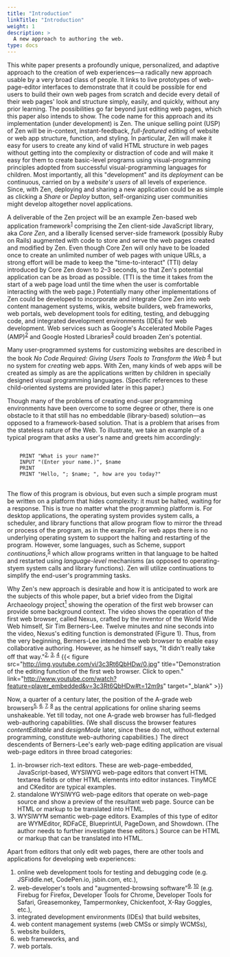 ```yaml
---
title: "Introduction"
linkTitle: "Introduction"
weight: 1
description: >
  A new approach to authoring the web.
type: docs
---
```


This white paper presents a profoundly unique, personalized, and adaptive approach to the creation of web experiences—a radically new approach usable by a very broad class of people. It links to live prototypes of web-page-editor interfaces to demonstrate that it could be possible for end users to build their own web pages from scratch and decide every detail of their web pages' look and structure simply, easily, and quickly, without any prior learning. The possibilities go far beyond just editing web pages, which this paper also intends to show. The code name for this approach and its implementation (under development) is Zen. The unique selling point (USP) of Zen will be in-context, instant-feedback, _full-featured_ editing of website or web app structure, function, and styling. In particular, Zen will make it easy for users to create any kind of valid HTML structure in web pages without getting into the complexity or distraction of code and will make it easy for them to create basic-level programs using visual-programming principles adopted from successful visual-programming languages for children. Most importantly, all this "development" and its _deployment_ can be continuous, carried on by a _website's users_ of all levels of experience. Since, with Zen, deploying and sharing a new application could be as simple as clicking a _Share_ or _Deploy_ button, self-organizing user communities might develop altogether novel applications.

A deliverable of the Zen project will be an example Zen-based web application framework<sup><a href="#1">1</a></sup> comprising the Zen client-side JavaScript library, aka <em>Core Zen</em>, and a liberally licensed server-side framework (possibly Ruby on Rails) augmented with code to store and serve the web pages created and modified by Zen.  Even though Core Zen will only have to be loaded once to create an unlimited number of web pages with unique URLs, a strong effort will be made to keep the "time-to-interact" (TTI) delay introduced by Core Zen down to 2&ndash;3 seconds, so that Zen's potential application can be as broad as possible.  (TTI is the time it takes from the start of a web page load until the time when the user is comfortable interacting with the web page.) Potentially many other implementations of Zen could be developed to incorporate and integrate Core Zen into web content management systems, wikis, website builders, web frameworks, web portals, web development tools for editing, testing, and debugging code, and integrated development environments (IDEs) for web development.  Web services such as Google's Accelerated Mobile Pages (AMP)<sup><a href="#2">2</a></sup> and Google Hosted Libraries<sup><a href="#3">3</a></sup> could broaden Zen's potential.

Many user-programmed systems for customizing websites are described in the book _No Code Required: Giving Users Tools to Transform the Web_ <sup><a href="#4">4</a></sup> but no system for _creating_ web apps.  With Zen, many kinds of web apps will be created as simply as are the applications written by children in specially designed visual programming languages. (Specific references to these child-oriented systems are provided later in this paper.)

Though many of the problems of creating end-user programming environments have been overcome to some degree or other, there is one obstacle to it that still has no embeddable (library-based) solution&mdash;as opposed to a framework-based solution.  That is a problem that arises from the stateless nature of the Web.  To illustrate, we take an example of a typical program that asks a user's name and greets him accordingly:

<pre>
<code>
    PRINT "What is your name?"
    INPUT "(Enter your name.)", $name
    PRINT
    PRINT "Hello, "; $name; ", how are you today?"
</code>
</pre>

The flow of this program is obvious, but even such a simple program must be written on a platform that hides complexity: it must be halted, waiting for a response.  This is true no matter what the programming platform is.  For desktop applications, the operating system provides system calls, a scheduler, and library functions that allow program flow to mirror the thread or process of the program, as in the example. For web apps there is no underlying operating system to support the halting and restarting of the program. However, some languages, such as Scheme, support _continuations_,<sup><a href="#5">5</a></sup> which allow programs written in that language to be halted and restarted using <em>language-level</em> mechanisms (as opposed to operating-styem system calls and library functions). Zen will utilize continuations to simplify the end-user's programming tasks.

Why Zen's new approach is desirable and how it is anticipated to work are the subjects of this whole paper, but a brief video from the Digital Archaeology project<a href="#1"><sup>1</sup></a> showing the operation of the first web browser can provide some background context. The video shows the operation of the first web browser, called Nexus, crafted by the inventor of the World Wide Web himself, Sir Tim Berners-Lee. Twelve minutes and nine seconds into the video, Nexus's editing function is demonstrated (Figure 1). Thus, from the very beginning, Berners-Lee intended the web browser to enable easy collaborative authoring.
However, as he himself says, "It didn't really take off that
way."<sup><a href="#2">2</a>, <a href="#3">3</a>, <a href="#4">4</a></sup>
{{< figure src="http://img.youtube.com/vi/3c3Rt6QbHDw/0.jpg" title="Demonstration of the editing function of the first web browser. Click to open." link="http://www.youtube.com/watch?feature=player_embedded&v=3c3Rt6QbHDw#t=12m9s" target="_blank" >}}

Now, a quarter of a century later, the position of the A-grade web browsers<sup><a href="#5">5</a>, <a href="#6">6</a>, <a href="#7">7</a>, <a href="#8">8</a> </sup> as the central applications for online sharing seems unshakeable. Yet till today, not one A-grade web browser has full-fledged web-authoring capabilities. (We shall discuss the browser features _contentEditable_ and _designMode_ later, since these do not, without external programming, constitute web-authoring capabilities.) The direct descendents of Berners-Lee's early web-page editing application are visual web-page editors in three broad categories:
1. in-browser rich-text editors. These are web-page-embedded, JavaScript-based, WYSIWYG web-page editors that convert HTML textarea fields or other HTML elements into editor instances. TinyMCE and CKeditor are typical examples.
1. standalone WYSIWYG web-page editors that operate on web-page source and show a preview of the resultant web page. Source can be HTML or markup to be translated into HTML.
1. WYSIWYM semantic web-page editors. Examples of this type of editor are WYMEditor, RDFaCE, BlueprintUI, PageDown, and Showdown. (The author needs to further investigate these editors.) Source can be HTML or markup that can be translated into HTML.

Apart from editors that only edit web pages, there are other tools and applications for developing web experiences:
1. online web development tools for testing and debugging code (e.g. JSFiddle.net, CodePen.io, jsbin.com, etc.),
1. web-developer's tools and "augmented-browsing software"<sup><a href="#9">9</a>, <a href="#10">10</a></sup> (e.g. Firebug for Firefox, Developer Tools for Chrome, Developer Tools for Safari, Greasemonkey, Tampermonkey, Chickenfoot, X-Ray Goggles, etc.),
1. integrated development environments (IDEs) that build websites,
1. web content management systems (web CMSs or simply WCMSs),
1. website builders,
1. web frameworks, and
1. web portals.
